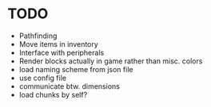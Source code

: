 # TODO
- Pathfinding
- Move items in inventory
- Interface with peripherals
- Render blocks actually in game rather than misc. colors
- load naming scheme from json file
- use config file
- communicate btw. dimensions
- load chunks by self?